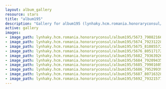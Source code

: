 ```yaml
---
layout: album_gallery
resource: stars
title: "album195"
description: "Gallery for album195 (lynhaky.hcm.romania.honoraryconsul/album195)"
active: gallery
images:
- image_path: lynhaky.hcm.romania.honoraryconsul/album195/5673_79082166_2811342952233889_5959759429531336704_n.jpg
- image_path: lynhaky.hcm.romania.honoraryconsul/album195/5674_79231228_2811342875567230_6241022634289528832_n.jpg
- image_path: lynhaky.hcm.romania.honoraryconsul/album195/5675_81085572_2811342768900574_7190452677220761600_n.jpg
- image_path: lynhaky.hcm.romania.honoraryconsul/album195/5676_80517172_2811342708900580_3490788309670559744_n.jpg
- image_path: lynhaky.hcm.romania.honoraryconsul/album195/5682_79363926_2811342328900618_8933301537799667712_n.jpg
- image_path: lynhaky.hcm.romania.honoraryconsul/album195/5684_79209435_2811342182233966_3187189058770042880_n.jpg
- image_path: lynhaky.hcm.romania.honoraryconsul/album195/5685_79901605_2811342078900643_788156872824717312_n.jpg
- image_path: lynhaky.hcm.romania.honoraryconsul/album195/5686_79529939_2811341995567318_52464713442787328_n.jpg
- image_path: lynhaky.hcm.romania.honoraryconsul/album195/5687_80716328_2811341935567324_34265090173698048_n.jpg
- image_path: lynhaky.hcm.romania.honoraryconsul/album195/5692_79321577_2811341498900701_7372249778047942656_n.jpg
---
```

